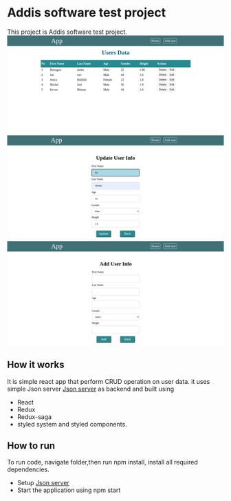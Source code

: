 # Addis software test project

This project is Addis software test project.
![Alt text](https://github.com/betsegaw241/Addis_Software_Test_project/blob/master/Images/users%20list%20Screenshot.png)

![Update/Edit user](https://github.com/betsegaw241/Addis_Software_Test_project/blob/master/Images/Editupdate.png)
![Add user details](https://github.com/betsegaw241/Addis_Software_Test_project/blob/master/Images/Add%20user%20Screenshot%20.png)


## How it works 

It is simple react app that perform CRUD operation on  user data. it uses simple Json server [Json server](https://www.npmjs.com/package/json-server) as backend and built using 
* React
* Redux 
* Redux-saga
* styled system and styled components.

## How to run

To run code, navigate folder,then run npm install, install all required dependencies.
* Setup [Json server](https://www.npmjs.com/package/json-server)
* Start the application using npm start
